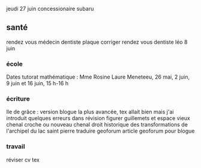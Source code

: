 


jeudi 27 juin concessionaire subaru

## santé
rendez vous médecin
dentiste plaque corriger
rendez vous dentiste léo 8 juin

### école
Dates tutorat mathématique : Mme Rosine Laure Meneteeu, 26 mai, 2 juin, 9 juin et 16 juin, 15 h-16 h 

### écriture
Ile de grâce : version blogue la plus avancée, tex allait bien mais j'ai introduit quelques erreurs dans révision
figurer guillemets et espace
vieux chenal croche ou nouveau chenal droit
historique des transformations de l'archipel du lac saint pierre
traduire geoforum
article geoforum pour blogue

### travail

réviser cv tex 



